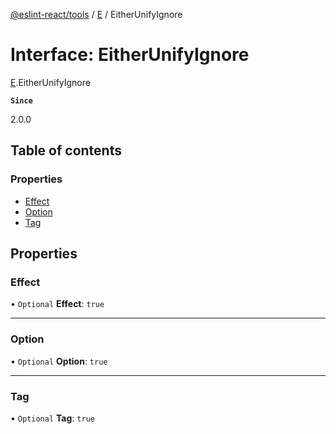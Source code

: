 [@eslint-react/tools](../README.md) / [E](../modules/E.md) / EitherUnifyIgnore

# Interface: EitherUnifyIgnore

[E](../modules/E.md).EitherUnifyIgnore

**`Since`**

2.0.0

## Table of contents

### Properties

- [Effect](E.EitherUnifyIgnore.md#effect)
- [Option](E.EitherUnifyIgnore.md#option)
- [Tag](E.EitherUnifyIgnore.md#tag)

## Properties

### Effect

• `Optional` **Effect**: ``true``

___

### Option

• `Optional` **Option**: ``true``

___

### Tag

• `Optional` **Tag**: ``true``
